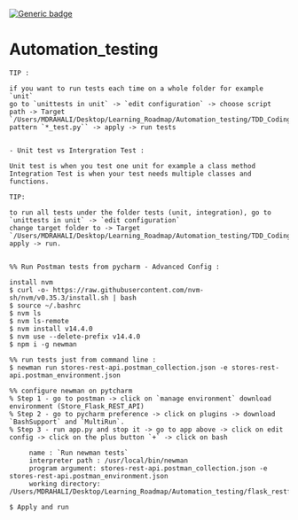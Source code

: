 [![Generic badge](https://img.shields.io/badge/TDD-valide-<COLOR>.svg)](https://shields.io/)

# Automation_testing

    TIP :

    if you want to run tests each time on a whole folder for example `unit`
    go to `unittests in unit` -> `edit configuration` -> choose script path -> Target `/Users/MDRAHALI/Desktop/Learning_Roadmap/Automation_testing/TDD_Coding/tests/unit/
    pattern `*_test.py`` -> apply -> run tests


    - Unit test vs Intergration Test :

    Unit test is when you test one unit for example a class method
    Integration Test is when your test needs multiple classes and functions.

    TIP:

    to run all tests under the folder tests (unit, integration), go to `unittests in unit` -> `edit configuration`
    change target folder to -> Target `/Users/MDRAHALI/Desktop/Learning_Roadmap/Automation_testing/TDD_Coding/tests/
    apply -> run.


    %% Run Postman tests from pycharm - Advanced Config :

    install nvm
    $ curl -o- https://raw.githubusercontent.com/nvm-sh/nvm/v0.35.3/install.sh | bash
    $ source ~/.bashrc
    $ nvm ls
    $ nvm ls-remote
    $ nvm install v14.4.0
    $ nvm use --delete-prefix v14.4.0
    $ npm i -g newman

    %% run tests just from command line :
    $ newman run stores-rest-api.postman_collection.json -e stores-rest-api.postman_environment.json

    %% configure newman on pytcharm
    % Step 1 - go to postman -> click on `manage environment` download environment (Store_Flask_REST_API)
    % Step 2 - go to pycharm preference -> click on plugins -> download `BashSupport` and `MultiRun`.
    % Step 3 - run app.py and stop it -> go to app above -> click on edit config -> click on the plus button `+` -> click on bash

         name : `Run newman tests`
         interpreter path : /usr/local/bin/newman
         program argument: stores-rest-api.postman_collection.json -e stores-rest-api.postman_environment.json
         working directory: /Users/MDRAHALI/Desktop/Learning_Roadmap/Automation_testing/flask_restful_api

    $ Apply and run

